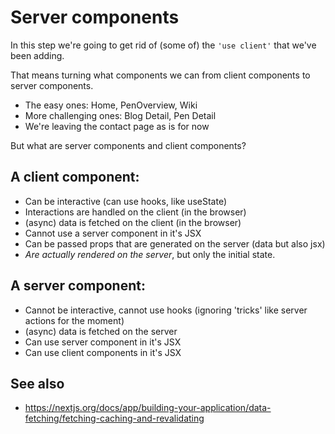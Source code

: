 # Server components

In this step we're going to get rid of (some of) the `'use client'` that we've been adding.

That means turning what components we can from client components to server components.

- The easy ones: Home, PenOverview, Wiki
- More challenging ones: Blog Detail, Pen Detail
- We're leaving the contact page as is for now

But what are server components and client components?

## A client component:

- Can be interactive (can use hooks, like useState)
- Interactions are handled on the client (in the browser)
- (async) data is fetched on the client (in the browser)
- Cannot use a server component in it's JSX
- Can be passed props that are generated on the server (data but also jsx)
- _Are actually rendered on the server_, but only the initial state.

## A server component:

- Cannot be interactive, cannot use hooks (ignoring 'tricks' like server actions for the moment)
- (async) data is fetched on the server
- Can use server component in it's JSX
- Can use client components in it's JSX

## See also

- https://nextjs.org/docs/app/building-your-application/data-fetching/fetching-caching-and-revalidating
